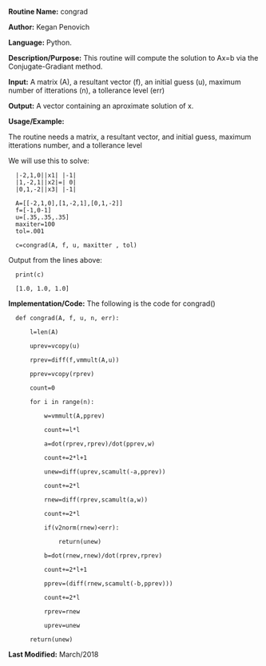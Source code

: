 **Routine Name:**           congrad

**Author:** Kegan Penovich

**Language:** Python.

**Description/Purpose:** This routine will compute the solution to Ax=b via the Conjugate-Gradiant method.

**Input:** A matrix (A), a resultant vector (f), an initial guess (u), maximum number of itterations (n), a tollerance level (err)

**Output:** A vector containing an aproximate solution of x. 

**Usage/Example:**

The routine needs a matrix, a resultant vector, and initial guess, maximum itterations number, and a tollerance level

We will use this to solve: 

      |-2,1,0||x1| |-1| 
      |1,-2,1||x2|=| 0| 
      |0,1,-2||x3| |-1|
      
      A=[[-2,1,0],[1,-2,1],[0,1,-2]]
      f=[-1,0-1]
      u=[.35,.35,.35]
      maxiter=100
      tol=.001
      
      c=congrad(A, f, u, maxitter , tol)

Output from the lines above:

      print(c)
      
      [1.0, 1.0, 1.0]

**Implementation/Code:** The following is the code for congrad()

      def congrad(A, f, u, n, err):

          l=len(A)

          uprev=vcopy(u)

          rprev=diff(f,vmmult(A,u))

          pprev=vcopy(rprev)

          count=0

          for i in range(n):

              w=vmmult(A,pprev)

              count+=l*l

              a=dot(rprev,rprev)/dot(pprev,w)

              count+=2*l+1

              unew=diff(uprev,scamult(-a,pprev))

              count+=2*l

              rnew=diff(rprev,scamult(a,w))

              count+=2*l

              if(v2norm(rnew)<err):

                  return(unew)

              b=dot(rnew,rnew)/dot(rprev,rprev)

              count+=2*l+1

              pprev=(diff(rnew,scamult(-b,pprev)))

              count+=2*l

              rprev=rnew

              uprev=unew

          return(unew)

**Last Modified:** March/2018
